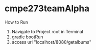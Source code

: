 # cmpe273teamAlpha
How to Run

1. Navigate to Project root in Terminal
2. gradle bootRun
3. access url "localhost/8080/getalbums"
